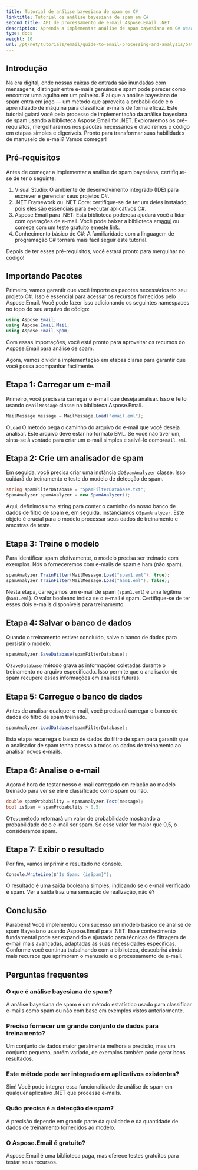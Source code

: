 ```yaml
---
title: Tutorial de análise bayesiana de spam em C#
linktitle: Tutorial de análise bayesiana de spam em C#
second_title: API de processamento de e-mail Aspose.Email .NET
description: Aprenda a implementar análise de spam bayesiana em C# usando Aspose.Email. Tutorial passo a passo com insights de código para filtragem de e-mail eficaz.
type: docs
weight: 10
url: /pt/net/tutorials/email/guide-to-email-processing-and-analysis/bayesian-spam-analysis-in-csharp/
---
```

## Introdução

Na era digital, onde nossas caixas de entrada são inundadas com mensagens, distinguir entre e-mails genuínos e spam pode parecer como encontrar uma agulha em um palheiro. É aí que a análise bayesiana de spam entra em jogo — um método que aproveita a probabilidade e o aprendizado de máquina para classificar e-mails de forma eficaz. Este tutorial guiará você pelo processo de implementação da análise bayesiana de spam usando a biblioteca Aspose.Email for .NET. Exploraremos os pré-requisitos, mergulharemos nos pacotes necessários e dividiremos o código em etapas simples e digeríveis. Pronto para transformar suas habilidades de manuseio de e-mail? Vamos começar!

## Pré-requisitos

Antes de começar a implementar a análise de spam bayesiana, certifique-se de ter o seguinte:

1. Visual Studio: O ambiente de desenvolvimento integrado (IDE) para escrever e gerenciar seus projetos C#.
2. .NET Framework ou .NET Core: certifique-se de ter um deles instalado, pois eles são essenciais para executar aplicativos C#.
3.  Aspose.Email para .NET: Esta biblioteca poderosa ajudará você a lidar com operações de e-mail. Você pode baixar a biblioteca em[aqui](https://releases.aspose.com/email/net/) ou comece com um teste gratuito em[este link](https://releases.aspose.com/).
4. Conhecimento básico de C#: A familiaridade com a linguagem de programação C# tornará mais fácil seguir este tutorial.

Depois de ter esses pré-requisitos, você estará pronto para mergulhar no código!

## Importando Pacotes

Primeiro, vamos garantir que você importe os pacotes necessários no seu projeto C#. Isso é essencial para acessar os recursos fornecidos pelo Aspose.Email. Você pode fazer isso adicionando os seguintes namespaces no topo do seu arquivo de código:

```csharp
using Aspose.Email;
using Aspose.Email.Mail;
using Aspose.Email.Spam;
```

Com essas importações, você está pronto para aproveitar os recursos do Aspose.Email para análise de spam.

Agora, vamos dividir a implementação em etapas claras para garantir que você possa acompanhar facilmente.

## Etapa 1: Carregar um e-mail

 Primeiro, você precisará carregar o e-mail que deseja analisar. Isso é feito usando o`MailMessage` classe na biblioteca Aspose.Email. 

```csharp
MailMessage message = MailMessage.Load("email.eml");
```

 O`Load` O método pega o caminho do arquivo do e-mail que você deseja analisar. Este arquivo deve estar no formato EML. Se você não tiver um, sinta-se à vontade para criar um e-mail simples e salvá-lo como`email.eml`.

## Etapa 2: Crie um analisador de spam

 Em seguida, você precisa criar uma instância do`SpamAnalyzer` classe. Isso cuidará do treinamento e teste do modelo de detecção de spam.

```csharp
string spamFilterDatabase = "SpamFilterDatabase.txt";
SpamAnalyzer spamAnalyzer = new SpamAnalyzer();
```

 Aqui, definimos uma string para conter o caminho do nosso banco de dados de filtro de spam e, em seguida, instanciamos o`SpamAnalyzer`. Este objeto é crucial para o modelo processar seus dados de treinamento e amostras de teste.

## Etapa 3: Treine o modelo

Para identificar spam efetivamente, o modelo precisa ser treinado com exemplos. Nós o forneceremos com e-mails de spam e ham (não spam).

```csharp
spamAnalyzer.TrainFilter(MailMessage.Load("spam1.eml"), true);
spamAnalyzer.TrainFilter(MailMessage.Load("ham1.eml"), false);
```

Nesta etapa, carregamos um e-mail de spam (`spam1.eml`) e uma legítima (`ham1.eml`). O valor booleano indica se o e-mail é spam. Certifique-se de ter esses dois e-mails disponíveis para treinamento.

## Etapa 4: Salvar o banco de dados

Quando o treinamento estiver concluído, salve o banco de dados para persistir o modelo.

```csharp
spamAnalyzer.SaveDatabase(spamFilterDatabase);
```

 O`SaveDatabase` método grava as informações coletadas durante o treinamento no arquivo especificado. Isso permite que o analisador de spam recupere essas informações em análises futuras.

## Etapa 5: Carregue o banco de dados

Antes de analisar qualquer e-mail, você precisará carregar o banco de dados do filtro de spam treinado.

```csharp
spamAnalyzer.LoadDatabase(spamFilterDatabase);
```

Esta etapa recarrega o banco de dados do filtro de spam para garantir que o analisador de spam tenha acesso a todos os dados de treinamento ao analisar novos e-mails.

## Etapa 6: Analise o e-mail

Agora é hora de testar nosso e-mail carregado em relação ao modelo treinado para ver se ele é classificado como spam ou não. 

```csharp
double spamProbability = spamAnalyzer.Test(message);
bool isSpam = spamProbability > 0.5;
```

 O`Test`método retornará um valor de probabilidade mostrando a probabilidade de o e-mail ser spam. Se esse valor for maior que 0,5, o consideramos spam.

## Etapa 7: Exibir o resultado

Por fim, vamos imprimir o resultado no console.

```csharp
Console.WriteLine($"Is Spam: {isSpam}");
```

O resultado é uma saída booleana simples, indicando se o e-mail verificado é spam. Ver a saída traz uma sensação de realização, não é?

## Conclusão

Parabéns! Você implementou com sucesso um modelo básico de análise de spam Bayesiano usando Aspose.Email para .NET. Esse conhecimento fundamental pode ser expandido e ajustado para técnicas de filtragem de e-mail mais avançadas, adaptadas às suas necessidades específicas. Conforme você continua trabalhando com a biblioteca, descobrirá ainda mais recursos que aprimoram o manuseio e o processamento de e-mail.

## Perguntas frequentes 

### O que é análise bayesiana de spam?
A análise bayesiana de spam é um método estatístico usado para classificar e-mails como spam ou não com base em exemplos vistos anteriormente.

### Preciso fornecer um grande conjunto de dados para treinamento?
Um conjunto de dados maior geralmente melhora a precisão, mas um conjunto pequeno, porém variado, de exemplos também pode gerar bons resultados.

### Este método pode ser integrado em aplicativos existentes?
Sim! Você pode integrar essa funcionalidade de análise de spam em qualquer aplicativo .NET que processe e-mails.

### Quão precisa é a detecção de spam?
A precisão depende em grande parte da qualidade e da quantidade de dados de treinamento fornecidos ao modelo.

### O Aspose.Email é gratuito?
Aspose.Email é uma biblioteca paga, mas oferece testes gratuitos para testar seus recursos.
